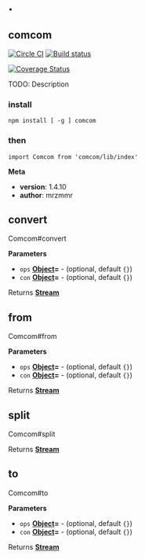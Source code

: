 # .

## comcom

[![Circle CI](https://circleci.com/gh/mrzmmr/comcom/tree/master.svg?style=svg)](https://circleci.com/gh/mrzmmr/comcom/tree/master)
[![Build status](https://ci.appveyor.com/api/projects/status/1cj7r743mlxkjm80/branch/master?svg=true)](https://ci.appveyor.com/project/mrzmmr/comcom/branch/master)

[![Coverage Status](https://coveralls.io/repos/github/mrzmmr/comcom/badge.svg?branch=master)](https://coveralls.io/github/mrzmmr/comcom?branch=master)

TODO: Description

### install

    npm install [ -g ] comcom

### then

    import Comcom from 'comcom/lib/index'

**Meta**

-   **version**: 1.4.10
-   **author**: mrzmmr

## convert

Comcom#convert

**Parameters**

-   `ops` **[Object](https://developer.mozilla.org/en-US/docs/Web/JavaScript/Reference/Global_Objects/Object)=** - (optional, default `{}`)
-   `con` **[Object](https://developer.mozilla.org/en-US/docs/Web/JavaScript/Reference/Global_Objects/Object)=** - (optional, default `{}`)

Returns **[Stream](https://nodejs.org/api/stream.html)** 

## from

Comcom#from

**Parameters**

-   `ops` **[Object](https://developer.mozilla.org/en-US/docs/Web/JavaScript/Reference/Global_Objects/Object)=** - (optional, default `{}`)
-   `con` **[Object](https://developer.mozilla.org/en-US/docs/Web/JavaScript/Reference/Global_Objects/Object)=** - (optional, default `{}`)

Returns **[Stream](https://nodejs.org/api/stream.html)** 

## split

Comcom#split

Returns **[Stream](https://nodejs.org/api/stream.html)** 

## to

Comcom#to

**Parameters**

-   `ops` **[Object](https://developer.mozilla.org/en-US/docs/Web/JavaScript/Reference/Global_Objects/Object)=** - (optional, default `{}`)
-   `con` **[Object](https://developer.mozilla.org/en-US/docs/Web/JavaScript/Reference/Global_Objects/Object)=** - (optional, default `{}`)

Returns **[Stream](https://nodejs.org/api/stream.html)** 
